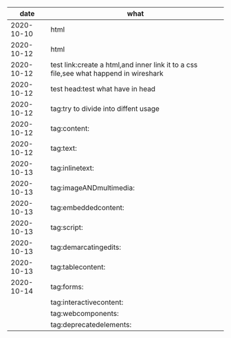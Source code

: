 | date       | what                                                                                  |
|------------|---------------------------------------------------------------------------------------|
| 2020-10-10 | html                                                                                  |
| 2020-10-12 | html                                                                                  |
| 2020-10-12 | test link:create a html,and inner link it to a css file,see what happend in wireshark |
| 2020-10-12 | test head:test what have in head                                                      |
| 2020-10-12 | tag:try to divide into diffent  usage                                                 |
| 2020-10-12 | tag:content:                                                                          |
| 2020-10-12 | tag:text:                                                                             |
| 2020-10-13 | tag:inlinetext:                                                                       |
| 2020-10-13 | tag:imageANDmultimedia:                                                               |
| 2020-10-13 | tag:embeddedcontent:                                                                  |
| 2020-10-13 | tag:script:                                                                           |
| 2020-10-13 | tag:demarcatingedits:                                                                 |
| 2020-10-13 | tag:tablecontent:                                                                     |
| 2020-10-14 | tag:forms:                                                                            |
|            | tag:interactivecontent:                                                               |
|            | tag:webcomponents:                                                                    |
|            | tag:deprecatedelements:                                                               |
